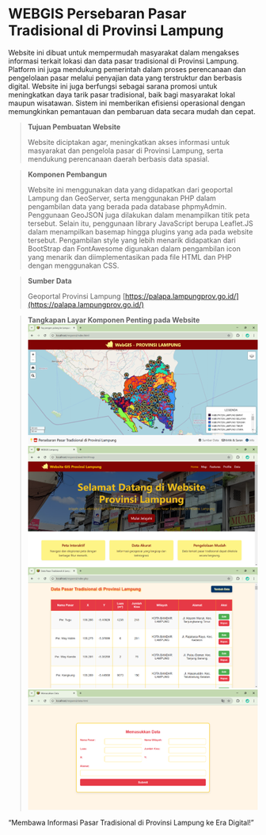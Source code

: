 # WEBGIS Persebaran Pasar Tradisional di Provinsi Lampung
Website ini dibuat untuk mempermudah masyarakat dalam mengakses informasi terkait lokasi dan data pasar tradisional di Provinsi Lampung. Platform ini juga mendukung pemerintah dalam proses perencanaan dan pengelolaan pasar melalui penyajian data yang terstruktur dan berbasis digital. Website ini juga berfungsi sebagai sarana promosi untuk meningkatkan daya tarik pasar tradisional, baik bagi masyarakat lokal maupun wisatawan. Sistem ini memberikan efisiensi operasional dengan memungkinkan pemantauan dan pembaruan data secara mudah dan cepat.
>**Tujuan Pembuatan Website**
>
> Website diciptakan agar, meningkatkan akses informasi untuk masyarakat dan pengelola pasar di Provinsi Lampung, serta mendukung perencanaan daerah berbasis data spasial.


>**Komponen Pembangun**
>
>Website ini menggunakan data yang didapatkan dari geoportal Lampung dan GeoServer, serta menggunakan PHP dalam pengambilan data yang berada pada database phpmyAdmin. Penggunaan GeoJSON juga dilakukan dalam menampilkan titik peta tersebut. Selain itu, penggunaan library JavaScript berupa Leaflet.JS dalam menampilkan basemap hingga plugins yang ada pada website tersebut. Pengambilan style yang lebih menarik didapatkan dari BootStrap dan FontAwesome digunakan dalam pengambilan icon yang menarik dan diimplementasikan pada file HTML dan PHP dengan menggunakan CSS.

>**Sumber Data**
>
>Geoportal Provinsi Lampung
[https://palapa.lampungprov.go.id/](https://palapa.lampungprov.go.id/)


>**Tangkapan Layar Komponen Penting pada Website**
>![Peta Interaktif](foto/peta_interaktif.png)
>![Halaman Awal](foto/halaman_awal.png)
>![Tabel Data](foto/tabel.png)
>![edit_data](foto/edit_data.png)





“Membawa Informasi Pasar Tradisional di Provinsi Lampung ke Era Digital!”





